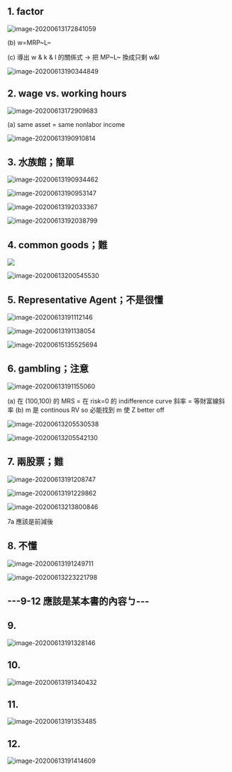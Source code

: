 ## 1. factor

![image-20200613172841059](https://i.loli.net/2020/06/13/RTnVhiUMP6kOy7l.png)

(b) w=MRP~L~

(c) 導出 w & k & l 的關係式 → 把 MP~L~ 換成只剩 w&l

![image-20200613190344849](https://i.loli.net/2020/06/13/cJYraAd5j47FRye.png)

## 2. wage vs. working hours 

![image-20200613172909683](https://i.loli.net/2020/06/13/Yk4D2hIy6rXJaTt.png)

(a) same asset = same nonlabor income

![image-20200613190910814](https://i.loli.net/2020/06/13/yGR8dmJHLQO1XBk.png)



## 3. 水族館；簡單

![image-20200613190934462](https://i.loli.net/2020/06/13/rP2WTUxRGSvwngI.png)

![image-20200613190953147](https://i.loli.net/2020/06/13/vNiH7ZILugaGxKs.png)

![image-20200613192033367](https://i.loli.net/2020/06/13/mFdSsRMvA7kIGb4.png)

![image-20200613192038799](https://i.loli.net/2020/06/13/6WgG3yScMXRaLbn.png)



## 4. common goods；難

![](https://i.loli.net/2020/06/13/Por6UKOIxVugyEH.png"lolicon")

![image-20200613200545530](https://i.loli.net/2020/06/13/5OoehNdjtVpXfzI.png)



## 5. Representative Agent；不是很懂

![image-20200613191112146](https://i.loli.net/2020/06/13/DoMpg8N32kLwnY6.png)

![image-20200613191138054](https://i.loli.net/2020/06/13/xqE4JOXlWf76vKI.png)

![image-20200615135525694](https://i.loli.net/2020/06/15/Y39CU7W2t5wMclk.png)



## 6. gambling；注意

![image-20200613191155060](https://i.loli.net/2020/06/13/ZPIcFUfs3DWg6l9.png)

(a) 在 (100,100) 的 MRS = 在 risk=0 的 indifference curve 斜率 = 等財富線斜率
(b) m 是 continous RV so 必能找到 m 使 Z better off

![image-20200613205530538](https://i.loli.net/2020/06/13/RAjvLTGkZDBrQlc.png)

![image-20200613205542130](https://i.loli.net/2020/06/13/FLiynb9OlItCRjq.png)

## 7. 兩股票；難

![image-20200613191208747](https://i.loli.net/2020/06/13/lXAJDqHI1irhVap.png)

![image-20200613191229862](https://i.loli.net/2020/06/13/b1adPN5DJklWzFi.png)

![image-20200613213800846](https://i.loli.net/2020/06/13/49ltuNQRMDqFbpz.png)

7a 應該是前減後

## 8. 不懂

![image-20200613191249711](https://i.loli.net/2020/06/13/bPdUCwRuGfrEMpA.png)

![image-20200613223221798](https://i.loli.net/2020/06/13/avMcQx29D1skznY.png)

## ---9-12 應該是某本書的內容ㄅ---

## 9.

![image-20200613191328146](https://i.loli.net/2020/06/13/UDwHhK1v2ejJirB.png)



## 10.

![image-20200613191340432](https://i.loli.net/2020/06/13/wumAdGNZ9C1JHLr.png)



## 11.

![image-20200613191353485](https://i.loli.net/2020/06/13/oP68zamUpgB4nct.png)



## 12.

![image-20200613191414609](https://i.loli.net/2020/06/13/hJP5Hjn2WxicwY1.png)